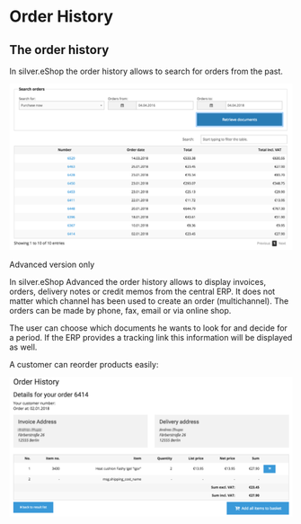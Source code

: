 #  Order History 

## The order history

In silver.eShop the order history allows to search for orders from the past.

![](img/image2018-4-4_18-57-10.png)

Advanced version only

In silver.eShop Advanced the order history allows to display invoices, orders, delivery notes or credit memos from the central ERP. It does not matter which channel has been used to create an order (multichannel). The orders can be made by phone, fax, email or via online shop. 

The user can choose which documents he wants to look for and decide for a period. If the ERP provides a tracking link this information will be displayed as well. 

A customer can reorder products easily:

![](img/image2018-5-31_19-36-22.png)
